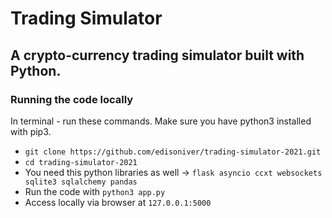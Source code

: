 # Trading Simulator 

A crypto-currency trading simulator built with Python. 
---
### Running the code locally

In terminal - run these commands.
Make sure you have python3 installed with pip3.

* `git clone https://github.com/edisoniver/trading-simulator-2021.git`
* `cd trading-simulator-2021`
* You need this python libraries as well -> `flask asyncio ccxt websockets sqlite3 sqlalchemy pandas`  
* Run the code with `python3 app.py`
* Access locally via browser at `127.0.0.1:5000`
